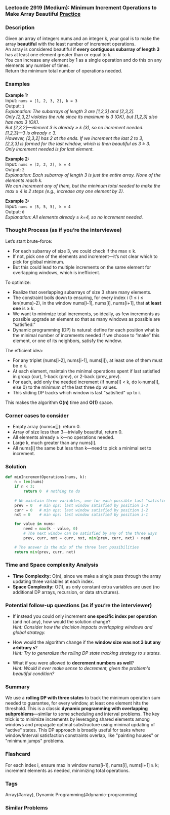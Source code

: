 ### Leetcode 2919 (Medium): Minimum Increment Operations to Make Array Beautiful [Practice](https://leetcode.com/problems/minimum-increment-operations-to-make-array-beautiful)

### Description  
Given an array of integers nums and an integer k, your goal is to make the array **beautiful** with the least number of increment operations.  
An array is considered beautiful if **every contiguous subarray of length 3** has at least one element greater than or equal to k.  
You can increase any element by 1 as a single operation and do this on any elements any number of times.  
Return the minimum total number of operations needed.

### Examples  

**Example 1:**  
Input: `nums = [1, 2, 3, 2], k = 3`  
Output: `1`  
*Explanation: The subarrays of length 3 are [1,2,3] and [2,3,2].  
Only [2,3,2] violates the rule since its maximum is 3 (OK), but [1,2,3] also has max 3 (OK).  
But [2,3,2]—element 3 is already ≥ k (3), so no increment needed.  
[1,2,3]—3 is already ≥ 3.  
However, [2,3,2] has 2 at the ends. If we increment the last 2 to 3,  
[2,3,3] is formed for the last window, which is then beautiful as 3 ≥ 3.  
Only increment needed is for last element.*

**Example 2:**  
Input: `nums = [2, 2, 2], k = 4`  
Output: `2`  
*Explanation: Each subarray of length 3 is just the entire array. None of the elements reach k.  
We can increment any of them, but the minimum total needed to make the max ≥ 4 is 2 steps (e.g., increase any one element by 2).*

**Example 3:**  
Input: `nums = [5, 5, 5], k = 4`  
Output: `0`  
*Explanation: All elements already ≥ k=4, so no increment needed.*

### Thought Process (as if you’re the interviewee)  
Let’s start brute-force:  
- For each subarray of size 3, we could check if the max ≥ k.  
- If not, pick one of the elements and increment—it’s not clear which to pick for global minimum.  
- But this could lead to multiple increments on the same element for overlapping windows, which is inefficient.

To optimize:  
- Realize that overlapping subarrays of size 3 share many elements.  
- The constraint boils down to ensuring, for every index i (1 ≤ i ≤ len(nums)-2), in the window nums[i-1], nums[i], nums[i+1], that **at least one** is ≥ k.  
- We want to minimize total increments, so ideally, as few increments as possible upgrade an element so that as many windows as possible are “satisfied.”
- Dynamic programming (DP) is natural: define for each position what is the minimal number of increments needed if we choose to “make” this element, or one of its neighbors, satisfy the window.

The efficient idea:  
- For any triplet (nums[i-2], nums[i-1], nums[i]), at least one of them must be ≥ k.
- At each element, maintain the minimal operations spent if last satisfied in group (cur), 1-back (prev), or 2-back (prev_prev).
- For each, add only the needed increment (if nums[i] < k, do k-nums[i], else 0) to the minimum of the last three dp values.
- This sliding DP tracks which window is last "satisfied" up to i.

This makes the algorithm **O(n)** time and **O(1)** space.

### Corner cases to consider  
- Empty array (nums=[]): return 0.
- Array of size less than 3—trivially beautiful, return 0.
- All elements already ≥ k—no operations needed.
- Large k, much greater than any nums[i].
- All nums[i] the same but less than k—need to pick a minimal set to increment.

### Solution

```python
def minIncrementOperations(nums, k):
    n = len(nums)
    if n < 3:
        return 0  # nothing to do
    
    # We maintain three variables, one for each possible last "satisfied" position for the last window
    prev = 0   # min ops: last window satisfied by position i-3
    curr = 0   # min ops: last window satisfied by position i-2
    nxt = 0    # min ops: last window satisfied by position i-1

    for value in nums:
        need = max(k - value, 0)
        # The next window can be satisfied by any of the three ways
        prev, curr, nxt = curr, nxt, min(prev, curr, nxt) + need

    # The answer is the min of the three last possibilities
    return min(prev, curr, nxt)
```

### Time and Space complexity Analysis  

- **Time Complexity:** O(n), since we make a single pass through the array updating three variables at each index.
- **Space Complexity:** O(1), as only constant extra variables are used (no additional DP arrays, recursion, or data structures).

### Potential follow-up questions (as if you’re the interviewer)  

- If instead you could only increment **one specific index per operation** (and not any), how would the solution change?  
  *Hint: Consider how the decision impacts overlapping windows and global strategy.*

- How would the algorithm change if the **window size was not 3 but any arbitrary s**?  
  *Hint: Try to generalize the rolling DP state tracking strategy to s states.*

- What if you were allowed to **decrement numbers as well**?  
  *Hint: Would it ever make sense to decrement, given the problem's beautiful condition?*

### Summary
We use a **rolling DP with three states** to track the minimum operation sum needed to guarantee, for every window, at least one element hits the threshold. This is a classic **dynamic programming with overlapping subproblems**—similar to some scheduling and interval problems. The key trick is to minimize increments by leveraging shared elements among windows and propagate optimal substructure using minimal updating of "active" states. This DP approach is broadly useful for tasks where window/interval satisfaction constraints overlap, like "painting houses" or "minimum jumps" problems.


### Flashcard
For each index i, ensure max in window nums[i-1], nums[i], nums[i+1] ≥ k; increment elements as needed, minimizing total operations.

### Tags
Array(#array), Dynamic Programming(#dynamic-programming)

### Similar Problems
